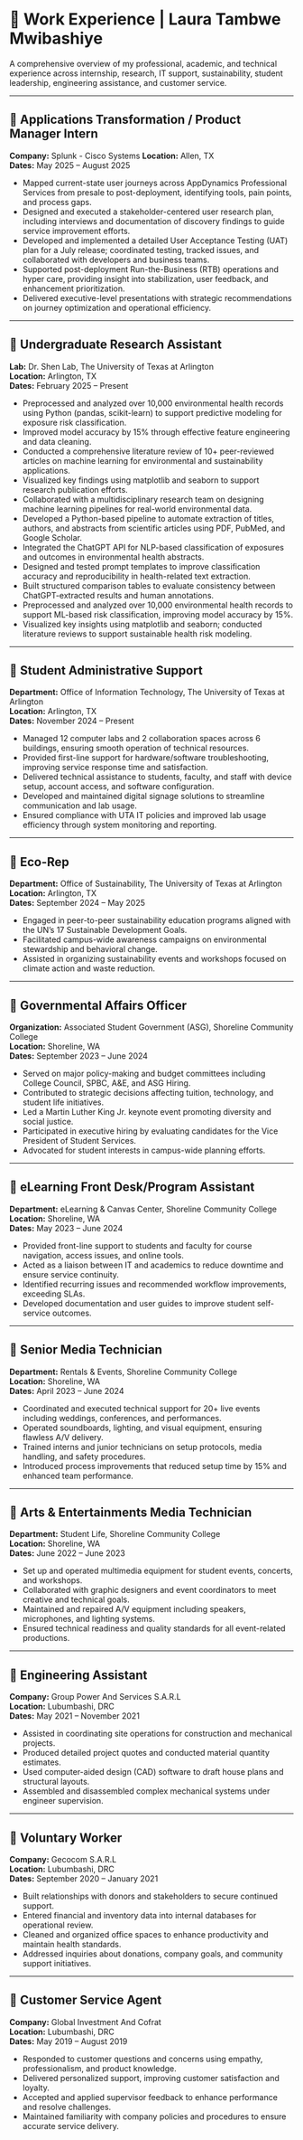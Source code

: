 # 💼 Work Experience | Laura Tambwe Mwibashiye

A comprehensive overview of my professional, academic, and technical experience across internship, research, IT support, sustainability, student leadership, engineering assistance, and customer service.

---

## 🔹 Applications Transformation / Product Manager Intern  
**Company:** Splunk - Cisco Systems
**Location:** Allen, TX  
**Dates:** May 2025 – August 2025  
- Mapped current-state user journeys across AppDynamics Professional Services from presale to post-deployment, identifying tools, pain points, and process gaps.  
- Designed and executed a stakeholder-centered user research plan, including interviews and documentation of discovery findings to guide service improvement efforts.  
- Developed and implemented a detailed User Acceptance Testing (UAT) plan for a July release; coordinated testing, tracked issues, and collaborated with developers and business teams.  
- Supported post-deployment Run-the-Business (RTB) operations and hyper care, providing insight into stabilization, user feedback, and enhancement prioritization.  
- Delivered executive-level presentations with strategic recommendations on journey optimization and operational efficiency.

---

## 🔹 Undergraduate Research Assistant  
**Lab:** Dr. Shen Lab, The University of Texas at Arlington  
**Location:** Arlington, TX  
**Dates:** February 2025 – Present  
- Preprocessed and analyzed over 10,000 environmental health records using Python (pandas, scikit-learn) to support predictive modeling for exposure risk classification.  
- Improved model accuracy by 15% through effective feature engineering and data cleaning.  
- Conducted a comprehensive literature review of 10+ peer-reviewed articles on machine learning for environmental and sustainability applications.  
- Visualized key findings using matplotlib and seaborn to support research publication efforts.  
- Collaborated with a multidisciplinary research team on designing machine learning pipelines for real-world environmental data.
-  Developed a Python-based pipeline to automate extraction of titles, authors, and abstracts from scientific articles using PDF, PubMed, and Google Scholar.  
- Integrated the ChatGPT API for NLP-based classification of exposures and outcomes in environmental health abstracts.  
- Designed and tested prompt templates to improve classification accuracy and reproducibility in health-related text extraction.  
- Built structured comparison tables to evaluate consistency between ChatGPT-extracted results and human annotations.  
- Preprocessed and analyzed over 10,000 environmental health records to support ML-based risk classification, improving model accuracy by 15%.  
- Visualized key insights using matplotlib and seaborn; conducted literature reviews to support sustainable health risk modeling. 

---

## 🔹 Student Administrative Support  
**Department:** Office of Information Technology, The University of Texas at Arlington  
**Location:** Arlington, TX  
**Dates:** November 2024 – Present  
- Managed 12 computer labs and 2 collaboration spaces across 6 buildings, ensuring smooth operation of technical resources.  
- Provided first-line support for hardware/software troubleshooting, improving service response time and satisfaction.  
- Delivered technical assistance to students, faculty, and staff with device setup, account access, and software configuration.  
- Developed and maintained digital signage solutions to streamline communication and lab usage.  
- Ensured compliance with UTA IT policies and improved lab usage efficiency through system monitoring and reporting.

---

## 🔹 Eco-Rep  
**Department:** Office of Sustainability, The University of Texas at Arlington  
**Location:** Arlington, TX  
**Dates:** September 2024 – May 2025  
- Engaged in peer-to-peer sustainability education programs aligned with the UN’s 17 Sustainable Development Goals.  
- Facilitated campus-wide awareness campaigns on environmental stewardship and behavioral change.  
- Assisted in organizing sustainability events and workshops focused on climate action and waste reduction.

---

## 🔹 Governmental Affairs Officer  
**Organization:** Associated Student Government (ASG), Shoreline Community College  
**Location:** Shoreline, WA  
**Dates:** September 2023 – June 2024  
- Served on major policy-making and budget committees including College Council, SPBC, A&E, and ASG Hiring.  
- Contributed to strategic decisions affecting tuition, technology, and student life initiatives.  
- Led a Martin Luther King Jr. keynote event promoting diversity and social justice.  
- Participated in executive hiring by evaluating candidates for the Vice President of Student Services.  
- Advocated for student interests in campus-wide planning efforts.

---

## 🔹 eLearning Front Desk/Program Assistant  
**Department:** eLearning & Canvas Center, Shoreline Community College  
**Location:** Shoreline, WA  
**Dates:** May 2023 – June 2024  
- Provided front-line support to students and faculty for course navigation, access issues, and online tools.  
- Acted as a liaison between IT and academics to reduce downtime and ensure service continuity.  
- Identified recurring issues and recommended workflow improvements, exceeding SLAs.  
- Developed documentation and user guides to improve student self-service outcomes.

---

## 🔹 Senior Media Technician  
**Department:** Rentals & Events, Shoreline Community College  
**Location:** Shoreline, WA  
**Dates:** April 2023 – June 2024  
- Coordinated and executed technical support for 20+ live events including weddings, conferences, and performances.  
- Operated soundboards, lighting, and visual equipment, ensuring flawless A/V delivery.  
- Trained interns and junior technicians on setup protocols, media handling, and safety procedures.  
- Introduced process improvements that reduced setup time by 15% and enhanced team performance.

---

## 🔹 Arts & Entertainments Media Technician  
**Department:** Student Life, Shoreline Community College  
**Location:** Shoreline, WA  
**Dates:** June 2022 – June 2023  
- Set up and operated multimedia equipment for student events, concerts, and workshops.  
- Collaborated with graphic designers and event coordinators to meet creative and technical goals.  
- Maintained and repaired A/V equipment including speakers, microphones, and lighting systems.  
- Ensured technical readiness and quality standards for all event-related productions.

---

## 🔹 Engineering Assistant  
**Company:** Group Power And Services S.A.R.L  
**Location:** Lubumbashi, DRC  
**Dates:** May 2021 – November 2021  
- Assisted in coordinating site operations for construction and mechanical projects.  
- Produced detailed project quotes and conducted material quantity estimates.  
- Used computer-aided design (CAD) software to draft house plans and structural layouts.  
- Assembled and disassembled complex mechanical systems under engineer supervision.

---

## 🔹 Voluntary Worker  
**Company:** Gecocom S.A.R.L  
**Location:** Lubumbashi, DRC  
**Dates:** September 2020 – January 2021  
- Built relationships with donors and stakeholders to secure continued support.  
- Entered financial and inventory data into internal databases for operational review.  
- Cleaned and organized office spaces to enhance productivity and maintain health standards.  
- Addressed inquiries about donations, company goals, and community support initiatives.

---

## 🔹 Customer Service Agent  
**Company:** Global Investment And Cofrat  
**Location:** Lubumbashi, DRC  
**Dates:** May 2019 – August 2019  
- Responded to customer questions and concerns using empathy, professionalism, and product knowledge.  
- Delivered personalized support, improving customer satisfaction and loyalty.  
- Accepted and applied supervisor feedback to enhance performance and resolve challenges.  
- Maintained familiarity with company policies and procedures to ensure accurate service delivery.

